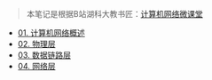 > 本笔记是根据B站湖科大教书匠：[计算机网络微课堂](https://www.bilibili.com/video/BV1c4411d7jb?p=1)  
- [01. 计算机网络概述](计算机网络/01)
- [02. 物理层](计算机网络/02)
- [03. 数据链路层](计算机网络/03)
- [04. 网络层](计算机网络/04)